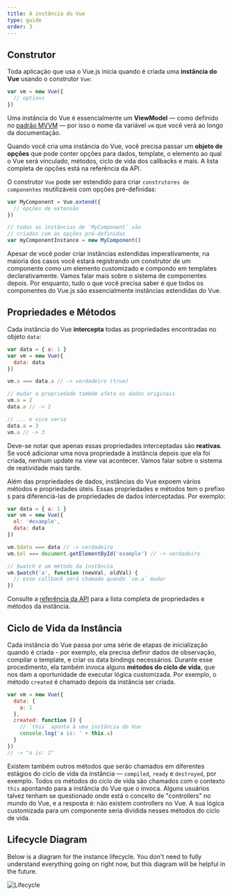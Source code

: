 ```yaml
---
title: A instância do Vue
type: guide
order: 3
---
```


## Construtor


Toda aplicação que usa o Vue.js inicia quando é criada uma **instância do Vue** usando o construtor `Vue`:

``` js
var vm = new Vue({
  // options
})
```

Uma instância do Vue é essencialmente um **ViewModel** — como definido no [padrão MVVM](https://en.wikipedia.org/wiki/Model_View_ViewModel) — por isso o nome da variável `vm` que você verá ao longo da documentação.

Quando você cria uma instância do Vue, você precisa passar um **objeto de opções** que pode conter opções para dados, template, o elemento ao qual o Vue será vinculado, métodos, ciclo de vida dos callbacks e mais. A lista completa de opções está na referência da API.

O construtor `Vue` pode ser estendido para criar `construtores de componentes` reutilizáveis com opções pré-definidas:

``` js
var MyComponent = Vue.extend({
  // opções de extensão
})

// todas as instâncias de `MyComponent` são
// criados com as opções pré-definidas
var myComponentInstance = new MyComponent()
```

Apesar de você poder criar instâncias estendidas imperativamente, na maioria dos casos você estará registrando um construtor de um componente como um elemento customizado e compondo em templates declarativamente. Vamos falar mais sobre o sistema de componentes depois. Por enquanto, tudo o que você precisa saber é que todos os componentes do Vue.js são essencialmente instâncias estendidas do Vue.

## Propriedades e Métodos

Cada instância do Vue **intercepta** todas as propriedades encontradas no objeto `data`:

``` js
var data = { a: 1 }
var vm = new Vue({
  data: data
})

vm.a === data.a // -> verdadeiro (true)

// mudar a propriedade também afeta os dados originais
vm.a = 2
data.a // -> 2

// ... e vice versa
data.a = 3
vm.a // -> 3
```

Deve-se notar que apenas essas propriedades interceptadas são **reativas**. Se você adicionar uma nova propriedade à instância depois que ela foi criada, nenhum update na view vai acontecer. Vamos falar sobre o sistema de reatividade mais tarde.

Além das propriedades de dados, instâncias do Vue expoem vários métodos e propriedades úteis. Essas propriedades e métodos tem o prefixo `$` para diferenciá-las de propriedades de dados interceptadas. Por exemplo:

``` js
var data = { a: 1 }
var vm = new Vue({
  el: '#example',
  data: data
})

vm.$data === data // -> verdadeiro
vm.$el === document.getElementById('example') // -> verdadeiro

// $watch é um método da instância
vm.$watch('a', function (newVal, oldVal) {
  // esse callback será chamado quando `vm.a` mudar
})
```

Consulte a [referência da API](/api) para a lista completa de propriedades e métodos da instância.

## Ciclo de Vida da Instância

Cada instância do Vue passa por uma série de etapas de inicialização quando é criada - por exemplo, ela precisa definir dados de observação, compilar o template, e criar os data bindings necessários. Durante esse procedimento, ela também invoca alguns **métodos do ciclo de vida**, que nos dam a oportunidade de executar lógica customizada. Por exemplo, o método `created` é chamado depois da instância ser criada.

``` js
var vm = new Vue({
  data: {
    a: 1
  },
  created: function () {
    // `this` aponta à uma instância do Vue
    console.log('a is: ' + this.a)
  }
})
// -> "a is: 1"
```

Existem também outros métodos que serão chamados em diferentes estágios do ciclo de vida da instância — `compiled`, `ready` e `destroyed`, por exemplo. Todos os métodos do ciclo de vida são chamados com o contexto `this` apontando para a instância do Vue que o invoca.  Alguns usuários talvez tenham se questionado onde está o conceito de "controllers" no mundo do Vue, e a resposta é: não existem controllers no Vue. A sua lógica customizada para um componente seria dividida nesses métodos do ciclo de vida.

## Lifecycle Diagram

Below is a diagram for the instance lifecycle. You don't need to fully understand everything going on right now, but this diagram will be helpful in the future.

![Lifecycle](/images/lifecycle.png)
